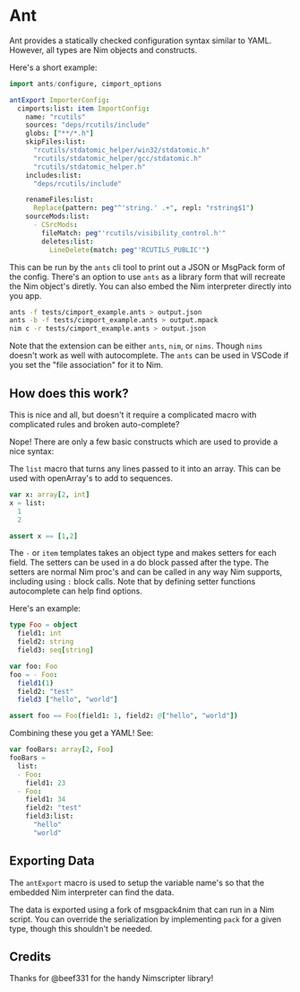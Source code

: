 # Ant

Ant provides a statically checked configuration syntax similar to YAML. However, all types are Nim objects and constructs. 

Here's a short example:

```nim
import ants/configure, cimport_options

antExport ImporterConfig:
  cimports:list: item ImportConfig:
    name: "rcutils"
    sources: "deps/rcutils/include"
    globs: ["**/*.h"]
    skipFiles:list:
      "rcutils/stdatomic_helper/win32/stdatomic.h"
      "rcutils/stdatomic_helper/gcc/stdatomic.h"
      "rcutils/stdatomic_helper.h"
    includes:list:
      "deps/rcutils/include"

    renameFiles:list:
      Replace(pattern: peg"^'string.' .+", repl: "rstring$1")
    sourceMods:list:
      - CSrcMods:
        fileMatch: peg"'rcutils/visibility_control.h'"
        deletes:list:
          LineDelete(match: peg"'RCUTILS_PUBLIC'")
```

This can be run by the `ants` cli tool to print out a JSON or MsgPack form of the config. There's an option to use `ants` as a library form that will recreate the Nim object's diretly. You can also embed the Nim interpreter directly into you app.  

```sh
ants -f tests/cimport_example.ants > output.json
ants -b -f tests/cimport_example.ants > output.mpack 
nim c -r tests/cimport_example.ants > output.json 
```

Note that the extension can be either `ants`, `nim`, or `nims`. Though `nims` doesn't work as well with autocomplete. The `ants` can be used in VSCode if you set the "file association" for it to Nim. 

## How does this work? 

This is nice and all, but doesn't it require a complicated macro with complicated rules and broken auto-complete?

Nope!  There are only a few basic constructs which are used to provide a nice syntax: 

The `list` macro that turns any lines passed to it into an array. This can be used with openArray's to add to sequences.  

```nim
var x: array[2, int]
x = list:
  1
  2

assert x == [1,2]
```

The `-` or `item` templates takes an object type and makes setters for each field. The setters can be used in a do block passed after the type. The setters are normal Nim proc's and can be called in any way Nim supports, including using `:` block calls. Note that by defining setter functions autocomplete can help find options.

Here's an example:

```nim
type Foo = object
  field1: int
  field2: string
  field3: seq[string]

var foo: Foo
foo = - Foo:
  field1(1)
  field2: "test"
  field3 ["hello", "world"]

assert foo == Foo(field1: 1, field2: @["hello", "world"])
```

Combining these you get a YAML! See:

```nim
var fooBars: array[2, Foo]
fooBars =
  list:
  - Foo:
    field1: 23
  - Foo:
    field1: 34
    field2: "test"
    field3:list:
      "hello"
      "world"
```

## Exporting Data

The `antExport` macro is used to setup the variable name's so that the embedded Nim interpreter can find the data.

The data is exported using a fork of msgpack4nim that can run in a Nim script. You can override the serialization by implementing `pack` for a given type, though this shouldn't be needed.

## Credits

Thanks for @beef331 for the handy Nimscripter library!

